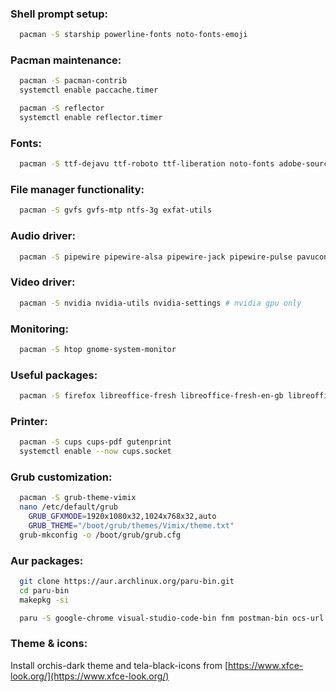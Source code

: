 ### Shell prompt setup:

```sh
  pacman -S starship powerline-fonts noto-fonts-emoji
```

### Pacman maintenance:

```sh
  pacman -S pacman-contrib
  systemctl enable paccache.timer

  pacman -S reflector
  systemctl enable reflector.timer
```

### Fonts:

```sh
  pacman -S ttf-dejavu ttf-roboto ttf-liberation noto-fonts adobe-source-han-sans-otc-fonts
```

### File manager functionality:

```sh
  pacman -S gvfs gvfs-mtp ntfs-3g exfat-utils
```

### Audio driver:

```sh
  pacman -S pipewire pipewire-alsa pipewire-jack pipewire-pulse pavucontrol
```

### Video driver:

```sh
  pacman -S nvidia nvidia-utils nvidia-settings # nvidia gpu only
```

### Monitoring:

```sh
  pacman -S htop gnome-system-monitor
```

### Useful packages:

```sh
  pacman -S firefox libreoffice-fresh libreoffice-fresh-en-gb libreoffice-fresh-fr discord mpv gimp inkscape krita blender godot poppler-glib ghostscript gparted git xreader network-manager-applet flameshot neofetch viewnior qbittorrent galculator seahorse audacity yt-dlp
```

### Printer:

```sh
  pacman -S cups cups-pdf gutenprint
  systemctl enable --now cups.socket
```

### Grub customization:

```sh
  pacman -S grub-theme-vimix
  nano /etc/default/grub
    GRUB_GFXMODE=1920x1080x32,1024x768x32,auto
    GRUB_THEME="/boot/grub/themes/Vimix/theme.txt"
  grub-mkconfig -o /boot/grub/grub.cfg
```

### Aur packages:

```sh
  git clone https://aur.archlinux.org/paru-bin.git
  cd paru-bin
  makepkg -si

  paru -S google-chrome visual-studio-code-bin fnm postman-bin ocs-url jdownloader2 peazip-gtk2-bin
```

### Theme & icons:

Install orchis-dark theme and tela-black-icons from [https://www.xfce-look.org/](https://www.xfce-look.org/)
